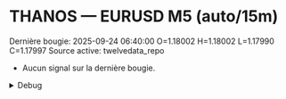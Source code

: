 # THANOS — EURUSD M5 (auto/15m)
Dernière bougie: 2025-09-24 06:40:00  O=1.18002  H=1.18002  L=1.17990  C=1.17997
Source active: twelvedata_repo

- Aucun signal sur la dernière bougie.

<details><summary>Debug</summary>

- TD_API_KEY manquant.

</details>